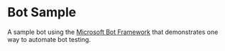 # Bot Sample

A sample bot using the [Microsoft Bot Framework](https://dev.botframework.com) that demonstrates one way to automate bot testing.
